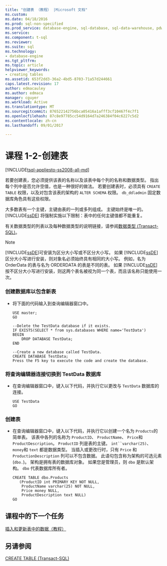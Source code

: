 ```yaml
---
title: "创建表 （教程） |Microsoft 文档"
ms.custom: 
ms.date: 04/18/2016
ms.prod: sql-non-specified
ms.prod_service: database-engine, sql-database, sql-data-warehouse, pdw
ms.service: 
ms.component: t-sql
ms.reviewer: 
ms.suite: sql
ms.technology:
- database-engine
ms.tgt_pltfrm: 
ms.topic: article
helpviewer_keywords:
- creating tables
ms.assetid: 653f2dd3-36a2-4bd5-8703-71a57d244661
caps.latest.revision: 17
author: edmacauley
ms.author: edmaca
manager: cguyer
ms.workload: Active
ms.translationtype: MT
ms.sourcegitcommit: 876522142756bca05416a1afff3cf10467f4c7f1
ms.openlocfilehash: 87c8e97785cc54d9164d7a246384f04c6227c5d2
ms.contentlocale: zh-cn
ms.lasthandoff: 09/01/2017

---
```

# <a name="lesson-1-2---creating-a-table"></a>课程 1-2-创建表
[!INCLUDE[tsql-appliesto-ss2008-all-md](../includes/tsql-appliesto-ss2008-all-md.md)]

若要创建表，您必须提供该表的名称以及该表中每个列的名称和数据类型。 指出每个列中是否允许空值，也是一种很好的做法。 若要创建表时，必须具有 `CREATE TABLE` 权限，以及对包含该表的架构的 `ALTER SCHEMA` 权限。 `db_ddladmin` 固定数据库角色具有这些权限。  
  
大多数表有一个主键，主键由表的一列或多列组成。 主键始终是唯一的。 [!INCLUDE[ssDE](../includes/ssde-md.md)] 将强制实施以下限制：表中的任何主键值都不能重复。  
  
有关数据类型的列表以及每种数据类型的说明链接，请参阅[数据类型 (Transact-SQL)](../t-sql/data-types/data-types-transact-sql.md)。  
  
> [!NOTE]  
> [!INCLUDE[ssDE](../includes/ssde-md.md)]可安装为区分大小写或不区分大小写。 如果 [!INCLUDE[ssDE](../includes/ssde-md.md)] 区分大小写进行安装，则对象名必须始终具有相同的大小写。 例如，名为 OrderData 的表与名为 ORDERDATA 的表是不同的表。 如果 [!INCLUDE[ssDE](../includes/ssde-md.md)] 按不区分大小写进行安装，则这两个表名被视为同一个表，而且该名称只能使用一次。  
  
### <a name="to-create-a-database-to-contain-the-new-table"></a>创建数据库以包含新表  
  
-   将下面的代码输入到查询编辑器窗口中。  
  
    ```  
    USE master;  
    GO  
  
    --Delete the TestData database if it exists.  
    IF EXISTS(SELECT * from sys.databases WHERE name='TestData')  
    BEGIN  
        DROP DATABASE TestData;  
    END  
  
    --Create a new database called TestData.  
    CREATE DATABASE TestData;  
    Press the F5 key to execute the code and create the database.  
    ```  
  
### <a name="switch-the-query-editor-connection-to-the-testdata-database"></a>将查询编辑器连接切换到 TestData 数据库  
  
-   在查询编辑器窗口中，键入以下代码，并执行它以更改与 `TestData` 数据库的连接。  
  
    ```  
    USE TestData  
    GO  
    ```  
  
### <a name="to-create-a-table"></a>创建表  
  
-   在查询编辑器窗口中，键入以下代码，并执行它以创建一个名为 `Products`的简单表。 该表中各列的名称为 `ProductID`、 `ProductName`、 `Price`和 `ProductDescription`。 `ProductID` 列是表的主键。 `int``varchar(25)`、 `money`和 `text` 都是数据类型。 当插入或更改行时，只有 `Price` 和 `ProductionDescription` 列可以不包含数据。 此语句包含称为架构的可选元素 (`dbo.`)。 架构是拥有表的数据库对象。 如果您是管理员，则 `dbo` 是默认架构。 `dbo` 代表数据库所有者。  
  
    ```  
    CREATE TABLE dbo.Products  
       (ProductID int PRIMARY KEY NOT NULL,  
        ProductName varchar(25) NOT NULL,  
        Price money NULL,  
        ProductDescription text NULL)  
    GO  
    ```  
  
## <a name="next-task-in-lesson"></a>课程中的下一个任务  
[插入和更新表中的数据（教程）](../t-sql/lesson-1-3-inserting-and-updating-data-in-a-table.md)  
  
## <a name="see-also"></a>另请参阅  
[CREATE TABLE (Transact-SQL)](../t-sql/statements/create-table-transact-sql.md)  
  
  
  


